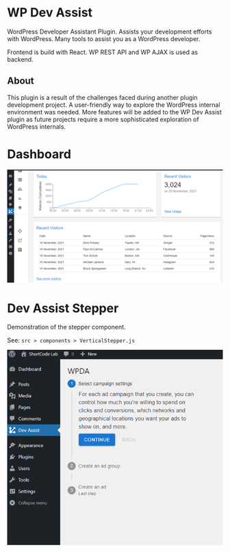 # WP Dev Assist

WordPress Developer Assistant Plugin. Assists your development efforts with WordPress. Many tools to assist you as a WordPress developer. 

Frontend is build with React. WP REST API and WP AJAX is used as backend.

## About 

This plugin is a result of the challenges faced during another plugin development project. A user-friendly way to explore the WordPress internal environment was needed. More features will be added to the WP Dev Assist plugin as future projects require a more sophisticated exploration of WordPress internals.

# Dashboard

![The Dashboard](misc/wp-dev-assist.gif)

# Dev Assist Stepper

Demonstration of the stepper component.

See: ```src > components > VerticalStepper.js```

![The Stepper](misc/wp-dev-assist-stepper.gif)